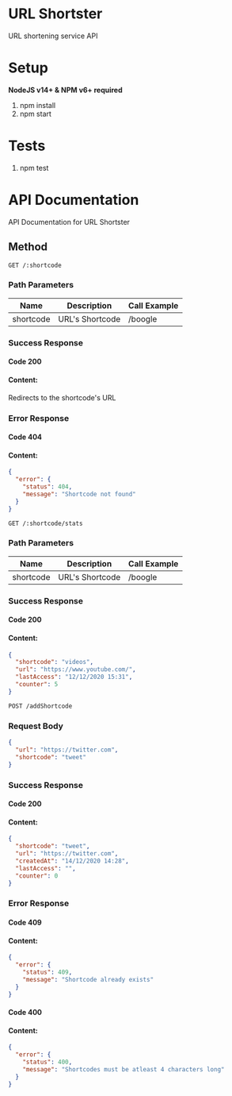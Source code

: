 # URL Shortster

URL shortening service API

# Setup

**NodeJS v14+ & NPM v6+ required**

1. npm install
2. npm start

# Tests

1. npm test

# API Documentation

API Documentation for URL Shortster

## **Method**

`GET /:shortcode`

### **Path Parameters**

| Name      | Description     | Call Example |
| --------- | --------------- | ------------ |
| shortcode | URL's Shortcode | /boogle      |

### **Success Response**

#### **Code** 200

#### **Content:**

Redirects to the shortcode's URL

### **Error Response**

#### **Code** 404

#### **Content:**

```json
{
  "error": {
    "status": 404,
    "message": "Shortcode not found"
  }
}
```

`GET /:shortcode/stats`

### **Path Parameters**

| Name      | Description     | Call Example |
| --------- | --------------- | ------------ |
| shortcode | URL's Shortcode | /boogle      |

### **Success Response**

#### **Code** 200

#### **Content:**

```json
{
  "shortcode": "videos",
  "url": "https://www.youtube.com/",
  "lastAccess": "12/12/2020 15:31",
  "counter": 5
}
```

`POST /addShortcode`

### **Request Body**

```json
{
  "url": "https://twitter.com",
  "shortcode": "tweet"
}
```

### **Success Response**

#### **Code** 200

#### **Content:**

```json
{
  "shortcode": "tweet",
  "url": "https://twitter.com",
  "createdAt": "14/12/2020 14:28",
  "lastAccess": "",
  "counter": 0
}
```

### **Error Response**

#### **Code** 409

#### **Content:**

```json
{
  "error": {
    "status": 409,
    "message": "Shortcode already exists"
  }
}
```

#### **Code** 400

#### **Content:**

```json
{
  "error": {
    "status": 400,
    "message": "Shortcodes must be atleast 4 characters long"
  }
}
```
